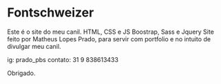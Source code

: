 # Fontschweizer
Este é o site do meu canil.
HTML, CSS e JS
Boostrap, Sass e Jquery
Site feito por Matheus Lopes Prado, para servir com portfolio e no intuito de divulgar 
meu canil.

ig: prado_pbs
contato: 31 9 838613433


Obrigado.
